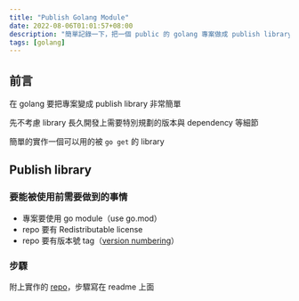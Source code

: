```yaml
---
title: "Publish Golang Module"
date: 2022-08-06T01:01:57+08:00
description: "簡單記錄一下，把一個 public 的 golang 專案做成 publish library 的步驟"
tags: [golang]
---
```


## 前言

在 golang 要把專案變成 publish library 非常簡單

先不考慮 library 長久開發上需要特別規劃的版本與 dependency 等細節

簡單的實作一個可以用的被 `go get` 的 library

## Publish library

### 要能被使用前需要做到的事情

- 專案要使用 go module（use go.mod）
- repo 要有 Redistributable license
- repo 要有版本號 tag（[version numbering](https://go.dev/doc/modules/version-numbers)）

### 步驟

附上實作的 [repo](https://github.com/TommyLin81/hello-golang)，步驟寫在 readme 上面
